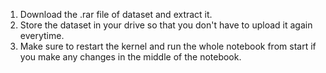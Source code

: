 1. Download the .rar file of dataset and extract it.
2. Store the dataset in your drive so that you don't have to upload it again everytime.
3. Make sure to restart the kernel and run the whole notebook from start if you make any changes in the middle of the notebook.
